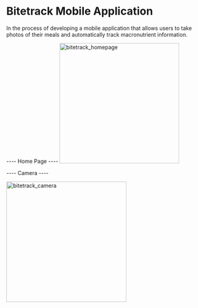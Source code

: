 # Bitetrack Mobile Application

In the process of developing a mobile application that allows users to take photos of their meals and automatically track macronutrient information. 

---- Home Page ----
<img width="315" alt="bitetrack_homepage" src="https://github.com/MelanieKent/cmd-f/assets/114884399/857f2c64-7336-4006-a141-de7a5a0892af">


---- Camera ----

<img width="316" alt="bitetrack_camera" src="https://github.com/MelanieKent/cmd-f/assets/114884399/492af053-1329-4730-a585-5792f6ffd855">


